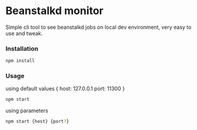 # Beanstalkd monitor
Simple cli tool to see beanstalkd jobs on local dev environment, very easy to use and tweak.

### Installation

```bash
npm install
```

### Usage

using default values { host: 127.0.0.1  port: 11300 }

```bash
npm start
```

using parameters

```bash
npm start {host} {port?}
```

